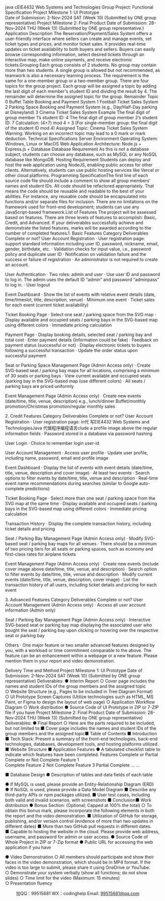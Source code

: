java cEIE4432 Web Systems and Technologies Group Project: Functional Specification 
Project Milestone 1: UI Prototype  
Date of Submission: 2-Nov-2024 SAT (Week 10) (Submitted by ONE group representative) 
Project Milestone 2: Final Product 
Date of Submission: 28-Nov-2024 THU (Week 13) (Submitted by ONE group representative.) 
Application Description The Reservation/Payment/Sales System offers a user-friendly interface where sellers can create and manage events, set ticket types and prices, and monitor ticket sales. It provides real-time updates on ticket availability to both buyers and sellers. Buyers can easily browse corresponding information, select desired tickets through an interactive map, make online payments, and receive electronic tickets.Grouping 
Each group consists of 2 students. No group may contain more than two students. A single group is allowed but not recommended, as teamwork is also a necessary learning process. The requirement is the same for a one-member group or a two-member group. There are four topics for the group project. Each group will be assigned a topic by adding the last digit of each member's student ID and dividing the result by 4. The remainder will determine the assigned topic for the group.
Remainder 
Topic 
0 
Buffet Table Booking and Payment System 
1 
Football Ticket Sales System 
2 
Parking Space Booking and Payment System (e.g., Day/Half-Day parking at Disneyland) 
3 
Cinema Ticket Sales System 
Example 
The final digit of group member 1’s student ID: 4
The final digit of group member 2’s student ID: 7
Calculation: (4+7) mod 4 = 3
(For single-member group: the final digit of the student ID mod 4) 
Assigned Topic: Cinema Ticket Sales System
Warning: Working on an incorrect topic may lead to a 0 mark or mark deduction.
Technical Specifications 
Server Environment
Operating System: Windows, Linux or MacOS
Web Application Architecture: Node.js + Express.js + Database
Database Requirement
As this is not a database subject, students can choose any database, such as MySQL or any NoSQL database like MongoDB.
Hosting Requirement
Students can deploy and host the web application using NodeJS, enabling public access for other clients.
Alternatively, students can use public hosting services like Vercel or other cloud platforms.
Programming SpecificationThe first line of each source code file should include a comment to show all group members’ names and student IDs. All code should be refactored appropriately. That means the code should be reusable and readable to the best of your abilities. For instance, any reusable code should be encapsulated into functions and/or separate files for inclusion. There are no limitations on the framework used for front-end development; students can use any JavaScript-based framework.List of Features The project will be assessed based on features. There are three levels of features to accomplish: Basic, Credit, and Advanced. If your deliverables successfully achieve and demonstrate the listed features, marks will be awarded according to the number of completed features.1. Basic Features 
Category 
Deliverables 
Complete or not? 
User Account Registration · User registration page: support standard information including user ID, password, nickname, email, gender, birthdate, etc. · Validation checks for input value, i.e., password policy and duplicate user ID · Notification on validation failure and the success or failure of registration · An administrator is not required to create an account. 

User Authentication · Two roles: admin and user · Use user ID and password to log in. The admin uses the default ID “admin” and password “adminpass” to log in. · User logout  

Event Dashboard 
· Show the list of events with relative event details (date, time/timeslot, title, description, venue) · Minimum one event · Ticket sales for each event (current ticket availability) 

Ticket Booking Page 
· Select one seat / parking space from the SVG map  · Display available and occupied seats / parking bays in the SVG-based map using different colors · Immediate pricing calculation 

Payment Page 
· Display booking details, selected seat / parking bay and total cost · Enter payment details (Information could be fake) · Feedback on payment status (successful or not) · Display electronic tickets to buyers following a successful transaction · Update the order status upon successful payment 

Seat or Parking Space Management Page (Admin Access only) 
· Create SVG-based seat / parking bay maps for all locations, comprising a minimum of 30 seats or parking bays · View current available and occupied seats /parking bay in the SVG-based map (use different colors) · All seats / parking bays are priced uniformly 

Event Management Page (Admin Access only) 
· Create new events (date/time, title, venue, description)
e.g., lunch/dinner Buffet/monthly promotion/Christmas promotion/regular monthly sales 

2. Credit Features 
Category 
Deliverables 
Complete or not? 
User Account Registration · User registration page: in代 写EIE4432 Web Systems and TechnologiesJava
代做程序编程语言clude a profile image above the regular information fields · Password stored in a database via password hashing 

User Login · Choice to remember login user-id 

User Account Management · Access user profile · Update user profile, including name, password, email and profile image 

Event Dashboard 
· Display the list of events with event details (date/time, title, venue, description and cover image) · At least two events · Search options to filter events by date/time, title, venue and description · Real-time event name recommendations during searches (similar to Google auto-complete predictions) 

Ticket Booking Page 
· Select more than one seat / parking space from the SVG map at the same time · Display available and occupied seats / parking bays in the SVG-based map using different colors · Immediate pricing calculation 

Transaction History · Display the complete transaction history, including ticket details and pricing 



Seat / Parking Bay Management Page (Admin Access only) 
· Modify SVG-based seat / parking bay maps for all venues · There should be a minimum of two pricing tiers for all seats or parking spaces, such as economy and first-class rates for airplane tickets 

Event Management Page (Admin Access only) 
· Create new events (include cover image above date/time, title, venue, and description) · Search option to filter events by date/time, title, venue and description · Modify current events (date/time, title, venue, description, cover image) · List the transaction history of all users, including ticket details and pricing for each event 

3. Advanced Features 
Category 
Deliverables 
Complete or not? 
User Account Management
(Admin Access only) · Access all user account information (Admin only) 

Seat / Parking Bay Management Page (Admin Access only) 
· Interactive SVG-based seat or parking bay map displaying the associated user who bought the seat / parking bay upon clicking or hovering over the respective seat or parking bay 


Others · One major feature or two smaller advanced features designed by you, with a workload or time commitment comparable to the above. The feature can be an enhancement within a webpage or a new feature. Please mention them in your report and video demonstration. 

Delivery Time and Method 
Project Milestone 1: UI Prototype 
Date of Submission: 2-Nov-2024 SAT (Week 10) (Submitted by ONE group representative)
Deliverables:
● Interim Report
○ Cover page includes the names and student IDs of the group members and the assigned topic
○ Website Structure (e.g., Pages to be included in Tree Diagram Format)
○ UI Prototype Screen Captures (Utilize technologies such as HTML, MS Paint, or Figma to design the layout of web page)
○ Application Workflow Diagram
○ Work distribution
● Source Code of UI Prototype in ZIP or 7-ZIP file if you have
Project Milestone 2: Final Product 
Date of Submission: 28-Nov-2024 THU (Week 13) (Submitted by ONE group representative)
Deliverables:
● Final Report
○ Here are the parts required to be included, but not limited to:■ Cover page includes the names and student IDs of the group members and the assigned topic■ Table of Contents
■ Introduction
■ Tech Stack: Present a summary of the front-end technologies, back-end technologies, databases, development tools, and hosting platforms utilized.
■ Website Structure
■ Application Features
● A tabulated checklist table to indicate which features have been completed.
Features 
Complete or Partial Complete or Not Complete 
Feature 1  
Complete 
Feature 2 
Not Complete 
Feature 3 
Partial Complete 
… 
… 

■ Database Design
● Description of tables and data fields of each table

● If MySQL is used, please provide an Entity-Relationship Diagram (ERD)
● If NoSQL is used, please provide a Data Model Diagram
■ Describe any third-party APIs or npm packages utilized.
■ User test cases, including both valid and invalid scenarios, with screenshots
■ Conclusion■ Work distribution
● Bonus Section: (Optional; Capped at 100% the total)
○ To obtain this bonus mark, please incorporate the following elements in both the report and the video demonstration.
■ Utilization of GitHub for storage, publishing, and/or version control (evidence of more than two updates in different dates)
■ More than two GitHub pull requests in different dates.
■ Capable to hosting the website in the cloud. Please provide web address, username, and password for admin or user access.
● Source Code of Whole Project in ZIP or 7-Zip format
● Public URL for accessing the web application if you have

● Video Demonstration 
○ All members should participate and show their faces in the video demonstration, which should be in MP4 format. If the video is too large to submit, please share it using OneDrive or YouTube.
○ Demonstrate your system verbally (show all functions; do not show slides)
○ Time limit for the video (Maximum: 15 minutes)
○ Presentation fluency



         
加QQ：99515681  WX：codinghelp  Email: 99515681@qq.com
